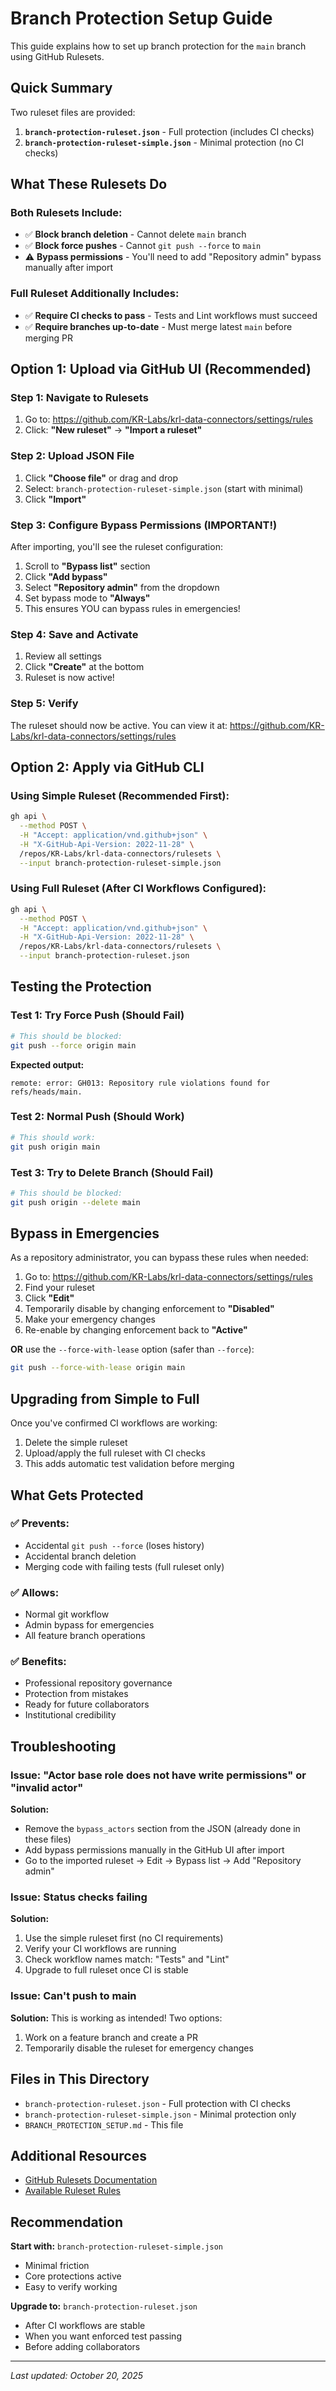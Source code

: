# Branch Protection Setup Guide

This guide explains how to set up branch protection for the `main` branch using GitHub Rulesets.

## Quick Summary

Two ruleset files are provided:

1. **`branch-protection-ruleset.json`** - Full protection (includes CI checks)
2. **`branch-protection-ruleset-simple.json`** - Minimal protection (no CI checks)

## What These Rulesets Do

### Both Rulesets Include:
- ✅ **Block branch deletion** - Cannot delete `main` branch
- ✅ **Block force pushes** - Cannot `git push --force` to `main`
- ⚠️ **Bypass permissions** - You'll need to add "Repository admin" bypass manually after import

### Full Ruleset Additionally Includes:
- ✅ **Require CI checks to pass** - Tests and Lint workflows must succeed
- ✅ **Require branches up-to-date** - Must merge latest `main` before merging PR

## Option 1: Upload via GitHub UI (Recommended)

### Step 1: Navigate to Rulesets
1. Go to: https://github.com/KR-Labs/krl-data-connectors/settings/rules
2. Click: **"New ruleset"** → **"Import a ruleset"**

### Step 2: Upload JSON File
1. Click **"Choose file"** or drag and drop
2. Select: `branch-protection-ruleset-simple.json` (start with minimal)
3. Click **"Import"**

### Step 3: Configure Bypass Permissions (IMPORTANT!)
After importing, you'll see the ruleset configuration:

1. Scroll to **"Bypass list"** section
2. Click **"Add bypass"**
3. Select **"Repository admin"** from the dropdown
4. Set bypass mode to **"Always"**
5. This ensures YOU can bypass rules in emergencies!

### Step 4: Save and Activate
1. Review all settings
2. Click **"Create"** at the bottom
3. Ruleset is now active!

### Step 5: Verify
The ruleset should now be active. You can view it at:
https://github.com/KR-Labs/krl-data-connectors/settings/rules

## Option 2: Apply via GitHub CLI

### Using Simple Ruleset (Recommended First):
```bash
gh api \
  --method POST \
  -H "Accept: application/vnd.github+json" \
  -H "X-GitHub-Api-Version: 2022-11-28" \
  /repos/KR-Labs/krl-data-connectors/rulesets \
  --input branch-protection-ruleset-simple.json
```

### Using Full Ruleset (After CI Workflows Configured):
```bash
gh api \
  --method POST \
  -H "Accept: application/vnd.github+json" \
  -H "X-GitHub-Api-Version: 2022-11-28" \
  /repos/KR-Labs/krl-data-connectors/rulesets \
  --input branch-protection-ruleset.json
```

## Testing the Protection

### Test 1: Try Force Push (Should Fail)
```bash
# This should be blocked:
git push --force origin main
```

**Expected output:**
```
remote: error: GH013: Repository rule violations found for refs/heads/main.
```

### Test 2: Normal Push (Should Work)
```bash
# This should work:
git push origin main
```

### Test 3: Try to Delete Branch (Should Fail)
```bash
# This should be blocked:
git push origin --delete main
```

## Bypass in Emergencies

As a repository administrator, you can bypass these rules when needed:

1. Go to: https://github.com/KR-Labs/krl-data-connectors/settings/rules
2. Find your ruleset
3. Click **"Edit"**
4. Temporarily disable by changing enforcement to **"Disabled"**
5. Make your emergency changes
6. Re-enable by changing enforcement back to **"Active"**

**OR** use the `--force-with-lease` option (safer than `--force`):
```bash
git push --force-with-lease origin main
```

## Upgrading from Simple to Full

Once you've confirmed CI workflows are working:

1. Delete the simple ruleset
2. Upload/apply the full ruleset with CI checks
3. This adds automatic test validation before merging

## What Gets Protected

### ✅ Prevents:
- Accidental `git push --force` (loses history)
- Accidental branch deletion
- Merging code with failing tests (full ruleset only)

### ✅ Allows:
- Normal git workflow
- Admin bypass for emergencies
- All feature branch operations

### ✅ Benefits:
- Professional repository governance
- Protection from mistakes
- Ready for future collaborators
- Institutional credibility

## Troubleshooting

### Issue: "Actor base role does not have write permissions" or "invalid actor"
**Solution:** 
- Remove the `bypass_actors` section from the JSON (already done in these files)
- Add bypass permissions manually in the GitHub UI after import
- Go to the imported ruleset → Edit → Bypass list → Add "Repository admin"

### Issue: Status checks failing
**Solution:** 
1. Use the simple ruleset first (no CI requirements)
2. Verify your CI workflows are running
3. Check workflow names match: "Tests" and "Lint"
4. Upgrade to full ruleset once CI is stable

### Issue: Can't push to main
**Solution:** This is working as intended! Two options:
1. Work on a feature branch and create a PR
2. Temporarily disable the ruleset for emergency changes

## Files in This Directory

- `branch-protection-ruleset.json` - Full protection with CI checks
- `branch-protection-ruleset-simple.json` - Minimal protection only
- `BRANCH_PROTECTION_SETUP.md` - This file

## Additional Resources

- [GitHub Rulesets Documentation](https://docs.github.com/en/repositories/configuring-branches-and-merges-in-your-repository/managing-rulesets/about-rulesets)
- [Available Ruleset Rules](https://docs.github.com/en/repositories/configuring-branches-and-merges-in-your-repository/managing-rulesets/available-rules-for-rulesets)

## Recommendation

**Start with:** `branch-protection-ruleset-simple.json`
- Minimal friction
- Core protections active
- Easy to verify working

**Upgrade to:** `branch-protection-ruleset.json`
- After CI workflows are stable
- When you want enforced test passing
- Before adding collaborators

---

*Last updated: October 20, 2025*

